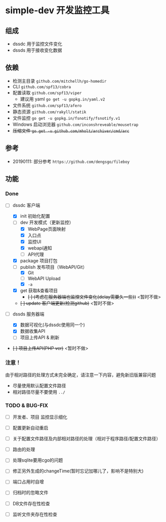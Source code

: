 # simple-dev 开发监控工具

## 组成

+ dssdc 用于监控文件变化
+ dssds 用于接收变化数据

## 依赖

+ 检测主目录 `github.com/mitchellh/go-homedir`
+ CLI `github.com/spf13/cobra`
+ 配置读取 `github.com/spf13/viper`
    + 建议用 yaml `go get -u gopkg.in/yaml.v2`
+ 文件系统 `github.com/spf13/afero`
+ 静态资源 `github.com/rakyll/statik`
+ 文件监控 `go get -u gopkg.in/fsnotify/fsnotify.v1`
+ Windows 启动浏览器 `github.com/inconshreveable/mousetrap`
+ ~~压缩文件 `go get -u github.com/mholt/archiver/cmd/arc`~~

## 参考

+ 20190111: 部分参考 `https://github.com/dengsgo/fileboy`

## 功能

### Done

+ [ ] dssdc 客户端
    + [x] init 初始化配置
    + [ ] dev 开发模式（更新监控）
        + [x] WebPage页面映射
        + [x] 入口点
        + [x] 监控UI
        + [x] webapi通知
        + [ ] API代理
    + [x] package 项目打包
    + [ ] publish 发布项目（WebAPI/Git）
        + [x] Git
        + [ ] WebAPI Upload
        + [x] `-a`
    + [x] get 获取&查看项目
        + ~~[ ] (考虑在服务器端也监控文件变化{delay需要久一些})~~ <暂时不做>
    + ~~[ ] update 客户端更新(检测github)~~ <暂时不做>

+ [ ] dssds 服务器端
    + [x] 数据可视化(与dssdc使用同一个)
    + [x] 数据收集API
    + [ ] 项目上传API & 刷新
+ ~~[ ] 项目上传API(PHP ver)~~ <暂时不做>

### 注意！

由于相对路径的处理方式未完全确定，请注意一下内容，避免新旧版兼容问题
+ 尽量使用默认配置文件路径
+ 相对路径尽量不要使用 `../`

### TODO & BUG-FIX

+ [ ] 开发者、项目 监控显示细化
+ [ ] 配置更新自动重启
+ [ ] 关于配置文件路径及内部相对路径的处理（相对于程序路径/配置文件路径）
+ [ ] 路由的处理
+ [ ] 处理sqlite要用cgo的问题
+ [ ] 修正另外生成的changeTime(暂时忘记加哪儿了，影响不是特别大)
+ [ ] 端口占用时自增
+ [ ] 归档时的忽略文件

+ [ ] DB文件存在性检查
+ [ ] 监听文件夹存在性检查
